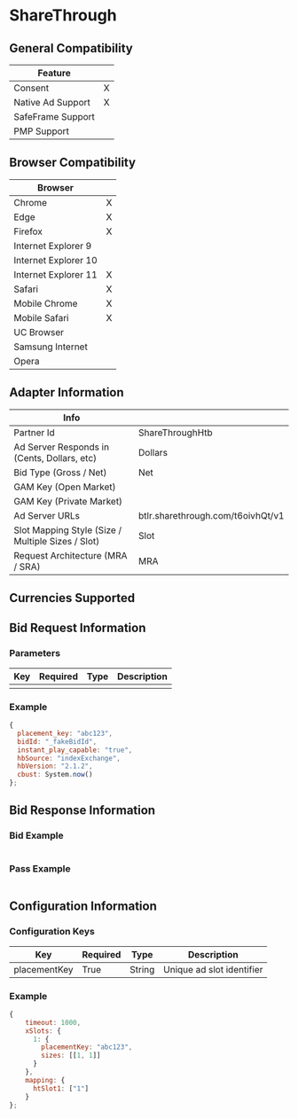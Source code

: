 # ShareThrough
## General Compatibility
|Feature|  |
|---|---|
| Consent | X |
| Native Ad Support | X |
| SafeFrame Support |  |
| PMP Support | |

## Browser Compatibility
| Browser |  |
|--- |---|
| Chrome | X |
| Edge | X |
| Firefox | X |
| Internet Explorer 9 |  |
| Internet Explorer 10 |  |
| Internet Explorer 11 | X |
| Safari | X |
| Mobile Chrome | X |
| Mobile Safari | X |
| UC Browser | |
| Samsung Internet | |
| Opera | |

## Adapter Information
| Info | |
|---|---|
| Partner Id | ShareThroughHtb |
| Ad Server Responds in (Cents, Dollars, etc) | Dollars |
| Bid Type (Gross / Net) | Net |
| GAM Key (Open Market) | |
| GAM Key (Private Market) | |
| Ad Server URLs | btlr.sharethrough.com/t6oivhQt/v1 |
| Slot Mapping Style (Size / Multiple Sizes / Slot) | Slot |
| Request Architecture (MRA / SRA) | MRA |

## Currencies Supported

## Bid Request Information
### Parameters
| Key | Required | Type | Description |
|---|---|---|---|
| | | | |

### Example
```javascript
{
  placement_key: "abc123",
  bidId: "_fakeBidId",
  instant_play_capable: "true",
  hbSource: "indexExchange",
  hbVersion: "2.1.2",
  cbust: System.now()
};
```

## Bid Response Information
### Bid Example
```javascript

```
### Pass Example
```javascript
```

## Configuration Information
### Configuration Keys
| Key | Required | Type | Description |
|---|---|---|---|
| placementKey | True | String | Unique ad slot identifier |

### Example
```javascript
{
    timeout: 1000,
    xSlots: {
      1: {
        placementKey: "abc123",
        sizes: [[1, 1]]
      }
    },
    mapping: {
      htSlot1: ["1"]
    }
};

```
